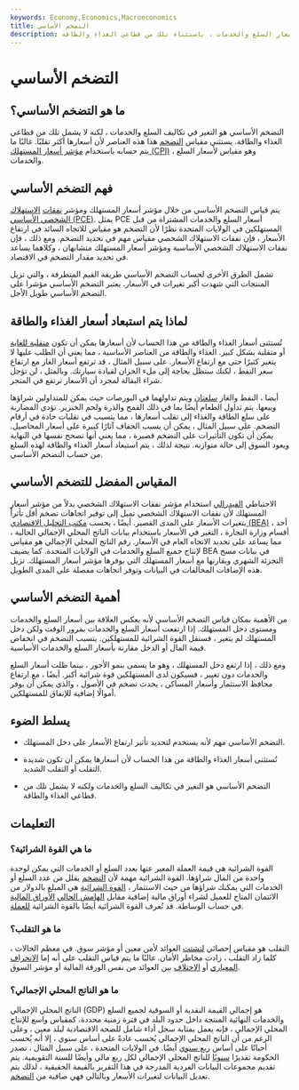 ```yaml
---
keywords: Economy,Economics,Macroeconomics
title: التضخم الأساسي
description: التضخم الأساسي هو التغير في أسعار السلع والخدمات ، باستثناء تلك من قطاعي الغذاء والطاقة.
---
```


# التضخم الأساسي
## ما هو التضخم الأساسي؟

التضخم الأساسي هو التغير في تكاليف السلع والخدمات ، لكنه لا يشمل تلك من قطاعي الغذاء والطاقة. يستثني مقياس [التضخم](/inflation) هذا هذه العناصر لأن أسعارها أكثر تقلبًا. غالبًا ما يتم حسابه باستخدام [مؤشر أسعار المستهلك (CPI)](/consumerpriceindex) ، وهو مقياس لأسعار السلع والخدمات.

## فهم التضخم الأساسي

يتم قياس التضخم الأساسي من خلال مؤشر أسعار المستهلك ومؤشر [نفقات](/pce) [الاستهلاك الشخصي الأساسي (PCE)](/pce). يمثل PCE أسعار السلع والخدمات المشتراة من قبل المستهلكين في الولايات المتحدة نظرًا لأن التضخم هو مقياس للاتجاه السائد في ارتفاع الأسعار ، فإن نفقات الاستهلاك الشخصي مقياس مهم في تحديد التضخم. ومع ذلك ، فإن نفقات الاستهلاك الشخصي الأساسية ومؤشر أسعار المستهلك متشابهان ، وكلاهما يساعد في تحديد مقدار التضخم في الاقتصاد.

تشمل الطرق الأخرى لحساب التضخم الأساسي طريقة القيم المتطرفة ، والتي تزيل المنتجات التي شهدت أكبر تغيرات في الأسعار. يعتبر التضخم الأساسي مؤشرا على التضخم الأساسي طويل الأجل.

## لماذا يتم استبعاد أسعار الغذاء والطاقة

تُستثنى أسعار الغذاء والطاقة من هذا الحساب لأن أسعارها يمكن أن تكون [متقلبة للغاية](/volatility) أو متقلبة بشكل كبير. الغذاء والطاقة من العناصر الأساسية ، مما يعني أن الطلب عليها لا يتغير كثيرًا حتى مع ارتفاع الأسعار. على سبيل المثال ، قد ترتفع أسعار الغاز مع ارتفاع سعر النفط ، لكنك ستظل بحاجة إلى ملء الخزان لقيادة سيارتك. وبالمثل ، لن تؤجل شراء البقالة لمجرد أن الأسعار ترتفع في المتجر.

أيضا ، النفط والغاز [سلعتان](/commodity) ويتم تداولهما في البورصات حيث يمكن للمتداولين شراؤها وبيعها. يتم تداول الطعام أيضًا بما في ذلك القمح والذرة ولحم الخنزير. تؤدي المضاربة على سلع الطاقة والغذاء إلى تقلب أسعارها ، مما يتسبب في تقلبات حادة في أرقام التضخم. على سبيل المثال ، يمكن أن يسبب الجفاف آثارًا كبيرة على أسعار المحاصيل. يمكن أن تكون التأثيرات على التضخم قصيرة ، مما يعني أنها تصحح نفسها في النهاية ويعود السوق إلى حالة متوازنة. نتيجة لذلك ، يتم استبعاد أسعار الغذاء والطاقة لهذه السلع من حساب التضخم الأساسي.

## المقياس المفضل للتضخم الأساسي

الاحتياطي [الفيدرالي](/federalreservesystem) استخدام مؤشر نفقات الاستهلاك الشخصي بدلاً من مؤشر أسعار المستهلك لأن نفقات الاستهلاك الشخصي تميل إلى توفير اتجاهات تضخم أقل تأثراً بتغيرات الأسعار على المدى القصير. أيضًا ، يحسب [مكتب التحليل الاقتصادي (BEA)](/bea) ، أحد أقسام وزارة التجارة ، التغير في الأسعار باستخدام بيانات الناتج المحلي الإجمالي الحالية ، مما يساعد على تحديد الاتجاه العام في الأسعار. رقم الناتج المحلي الإجمالي هو مقياس لإنتاج جميع السلع والخدمات في الولايات المتحدة. كما يضيف BEA في بيانات مسح التجزئة الشهري ويقارنها مع أسعار المستهلك التي يوفرها مؤشر أسعار المستهلك. تزيل هذه الإضافات المخالفات في البيانات وتوفر اتجاهات مفصلة على المدى الطويل.

## أهمية التضخم الأساسي

من الأهمية بمكان قياس التضخم الأساسي لأنه يعكس العلاقة بين أسعار السلع والخدمات ومستوى دخل المستهلك. إذا ارتفعت أسعار السلع والخدمات بمرور الوقت ولكن دخل المستهلك لم يتغير ، فستقل القوة الشرائية للمستهلكين. يتسبب التضخم في انخفاض قيمة المال أو الدخل مقارنة بأسعار السلع والخدمات الأساسية.

ومع ذلك ، إذا ارتفع دخل المستهلك ، وهو ما يسمى بنمو الأجور ، بينما ظلت أسعار السلع والخدمات دون تغيير ، فسيكون لدى المستهلكين قوة شرائية أكبر. أيضًا ، مع ارتفاع محافظ الاستثمار وأسعار المساكن ، يحدث تضخم في الأصول ، والذي يمكن أن يوفر أموالًا إضافية للإنفاق للمستهلكين.

## يسلط الضوء

- التضخم الأساسي مهم لأنه يستخدم لتحديد تأثير ارتفاع الأسعار على دخل المستهلك.

- تُستثنى أسعار الغذاء والطاقة من هذا الحساب لأن أسعارها يمكن أن تكون شديدة التقلب أو التقلب الشديد.

- التضخم الأساسي هو التغير في تكاليف السلع والخدمات ولكنه لا يشمل تلك من قطاعي الغذاء والطاقة.

## التعليمات

### ما هي القوة الشرائية؟

القوة الشرائية هي قيمة العملة المعبر عنها بعدد السلع أو الخدمات التي يمكن لوحدة واحدة من المال شراؤها. القوة الشرائية مهمة لأن [التضخم](/inflation) يقلل من عدد السلع أو الخدمات التي يمكنك شراؤها من حيث الاستثمار ، [القوة الشرائية](/buyingpower) هي المبلغ بالدولار من الائتمان المتاح للعميل لشراء أوراق مالية إضافية مقابل [الهامش الحالي](/marginable) [الأوراق المالية](/marginable) في حساب الوساطة. قد تُعرف القوة الشرائية أيضًا بالقوة الشرائية [للعملة](/buyingpower).

### ما هو التقلب؟

التقلب هو مقياس إحصائي [لتشتت](/dispersion) العوائد لأمن معين أو مؤشر سوق. في معظم الحالات ، كلما زاد التقلب ، زادت مخاطر الأمان. غالبًا ما يتم قياس التقلب على أنه إما [الانحراف المعياري](/standarddeviation) أو [الاختلاف](/variance) بين العوائد من نفس الورقة المالية أو مؤشر السوق.

### ما هو الناتج المحلي الإجمالي؟

الناتج المحلي الإجمالي (GDP) هو إجمالي القيمة النقدية أو السوقية لجميع السلع والخدمات النهائية المنتجة داخل حدود البلد في فترة زمنية محددة. كمقياس واسع للإنتاج المحلي الإجمالي ، فإنه يعمل بمثابة سجل أداء شامل للصحة الاقتصادية لبلد معين ، وعلى الرغم من أن الناتج المحلي الإجمالي يُحسب عادةً على أساس سنوي ، إلا أنه يُحسب أحيانًا على أساس [ربع سنوي](/quarter) أيضًا. في الولايات المتحدة ، على سبيل المثال ، تصدر الحكومة تقديرًا [سنويًا](/annualize) للناتج المحلي الإجمالي لكل ربع مالي وأيضًا للسنة التقويمية. يتم تقديم مجموعات البيانات الفردية المدرجة في هذا التقرير بالقيمة الحقيقية ، لذلك يتم تعديل البيانات لتغيرات الأسعار وبالتالي فهي صافية من [التضخم](/inflation).

